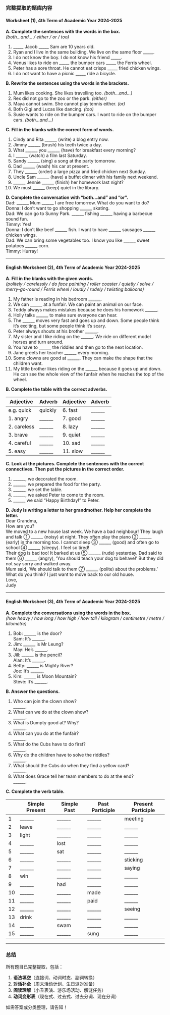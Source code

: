 ### **完整提取的题库内容**

#### **Worksheet (1), 4th Term of Academic Year 2024-2025**  

**A. Complete the sentences with the words in the box.**  
*(both…and… / either / or / too)*  
1. _____ Jacob _____ Sam are 10 years old.  
2. Ryan and I live in the same building. We live on the same floor _____.  
3. I do not know the boy. I do not know his friend _____.  
4. Venus likes to ride on _____ the bumper cars _____ the Ferris wheel.  
5. Peter has a sore throat. He cannot eat crisps _____ fried chicken wings.  
6. I do not want to have a picnic _____ ride a bicycle.  

**B. Rewrite the sentences using the words in the brackets.**  
1. Mum likes cooking. She likes travelling too. *(both…and…)*  
2. Rex did not go to the zoo or the park. *(either)*  
3. Maya cannot swim. She cannot play tennis either. *(or)*  
4. Both Gigi and Lucas like dancing. *(too)*  
5. Susie wants to ride on the bumper cars. I want to ride on the bumper cars. *(both…and…)*  

**C. Fill in the blanks with the correct form of words.**  
1. Cindy and Rita ______ (write) a blog entry now.  
2. Jimmy ______ (brush) his teeth twice a day.  
3. What ______ you ______ (have) for breakfast every morning?  
4. I ______ (watch) a film last Saturday.  
5. Sandy ______ (sing) a song at the party tomorrow.  
6. Dad ______ (wash) his car at present.  
7. They ______ (order) a large pizza and fried chicken next Sunday.  
8. Uncle Sam ______ (have) a buffet dinner with his family next weekend.  
9. ______ Jennie ______ (finish) her homework last night?  
10. We must ______ (keep) quiet in the library.  

**D. Complete the conversation with “both…and” and “or”.**  
Dad: ______ Mum ______ I are free tomorrow. What do you want to do?  
Donna: I don’t want to go shopping ______ skating.  
Dad: We can go to Sunny Park. ______ fishing ______ having a barbecue sound fun.  
Timmy: Yes!  
Donna: I don’t like beef ______ fish. I want to have ______ sausages ______ chicken wings.  
Dad: We can bring some vegetables too. I know you like ______ sweet potatoes ______ corn.  
Timmy: Hurray!  

---

#### **English Worksheet (2), 4th Term of Academic Year 2024-2025**  

**A. Fill in the blanks with the given words.**  
*(politely / carelessly / do face painting / roller coaster / quietly / solve / merry-go-round / Ferris wheel / loudly / rudely / twisting balloons)*  
1. My father is reading in his bedroom ______.  
2. We can ______ at a funfair. We can paint an animal on our face.  
3. Teddy always makes mistakes because he does his homework ______.  
4. Holly talks ______ to make sure everyone can hear.  
5. The ______ moves very fast and goes up and down. Some people think it’s exciting, but some people think it’s scary.  
6. Peter always shouts at his brother ______.  
7. My sister and I like riding on the ______. We ride on different model horses and turn around.  
8. You have to ______ the riddles and then go to the next location.  
9. Jane greets her teacher ______ every morning.  
10. Some clowns are good at ______. They can make the shape that the children want.  
11. My little brother likes riding on the ______ because it goes up and down. He can see the whole view of the funfair when he reaches the top of the wheel.  

**B. Complete the table with the correct adverbs.**  

| Adjective | Adverb | Adjective | Adverb |  
|-----------|--------|-----------|--------|  
| e.g. quick | quickly | 6. fast | ______ |  
| 1. angry | ______ | 7. good | ______ |  
| 2. careless | ______ | 8. lazy | ______ |  
| 3. brave | ______ | 9. quiet | ______ |  
| 4. careful | ______ | 10. sad | ______ |  
| 5. easy | ______ | 11. slow | ______ |  

**C. Look at the pictures. Complete the sentences with the correct connectives. Then put the pictures in the correct order.**  
1. ______, we decorated the room.  
2. ______, we prepared the food for the party.  
3. ______, we set the table.  
4. ______, we asked Peter to come to the room.  
5. ______ we said “Happy Birthday!” to Peter.  

**D. Judy is writing a letter to her grandmother. Help her complete the letter.**  
Dear Grandma,  
How are you?  
We moved to a new house last week. We have a bad neighbour! They laugh and talk ① ______ (noisy) at night. They often play the piano ② ______ (early) in the morning too. I cannot sleep ③ ______ (good) and often go to school ④ ______ (sleepy). I feel so tired!  
Their dog is bad too! It barked at us ⑤ ______ (rude) yesterday. Dad said to them ⑥ ______ (angry), ‘You should teach your dog to behave!’ But they did not say sorry and walked away.  
Mum said, ‘We should talk to them ⑦ ______ (polite) about the problems.’ What do you think? I just want to move back to our old house.  
Love,  
Judy  

---

#### **English Worksheet (3), 4th Term of Academic Year 2024-2025**  

**A. Complete the conversations using the words in the box.**  
*(how heavy / how long / how high / how tall / kilogram / centimetre / metre / kilometre)*  
1. Bob: ______ is the door?  
   Sam: It’s ______.  
2. Jim: ______ is Mr Leung?  
   May: He’s ______.  
3. Jill: ______ is the pencil?  
   Alan: It’s ______.  
4. Betty: ______ is Mighty River?  
   Joe: It’s ______.  
5. Kim: ______ is Moon Mountain?  
   Steve: It’s ______.  

**B. Answer the questions.**  
1. Who can join the clown show?  
   ______.  
2. What can we do at the clown show?  
   ______.  
3. What is Dumpty good at? Why?  
   ______.  
4. What can you do at the funfair?  
   ______.  
5. What do the Cubs have to do first?  
   ______.  
6. Why do the children have to solve the riddles?  
   ______.  
7. What should the Cubs do when they find a yellow card?  
   ______.  
8. What does Grace tell her team members to do at the end?  
   ______.  

**C. Complete the verb table.**  

|    | Simple Present | Simple Past | Past Participle | Present Participle |  
|----|---------------|-------------|-----------------|-------------------|  
| 1  | ______        | ______      | ______          | meeting           |  
| 2  | leave         | ______      | ______          | ______            |  
| 3  | light         | ______      | ______          | ______            |  
| 4  | ______        | lost        | ______          | ______            |  
| 5  | ______        | sat         | ______          | ______            |  
| 6  | ______        | ______      | ______          | sticking          |  
| 7  | ______        | ______      | ______          | saying            |  
| 8  | win           | ______      | ______          | ______            |  
| 9  | ______        | had         | ______          | ______            |  
| 10 | ______        | ______      | made            | ______            |  
| 11 | ______        | ______      | paid            | ______            |  
| 12 | ______        | ______      | ______          | seeing            |  
| 13 | drink         | ______      | ______          | ______            |  
| 14 | ______        | swam        | ______          | ______            |  
| 15 | ______        | ______      | sung            | ______            |  

---

### **总结**  
所有题目已完整提取，包括：  
1. **语法填空**（连接词、动词时态、副词转换）  
2. **对话补全**（周末活动计划、生日派对准备）  
3. **阅读理解**（小丑表演、游乐场活动、解谜任务）  
4. **动词变形表**（现在式、过去式、过去分词、现在分词）  

如需答案或分类整理，请告知！